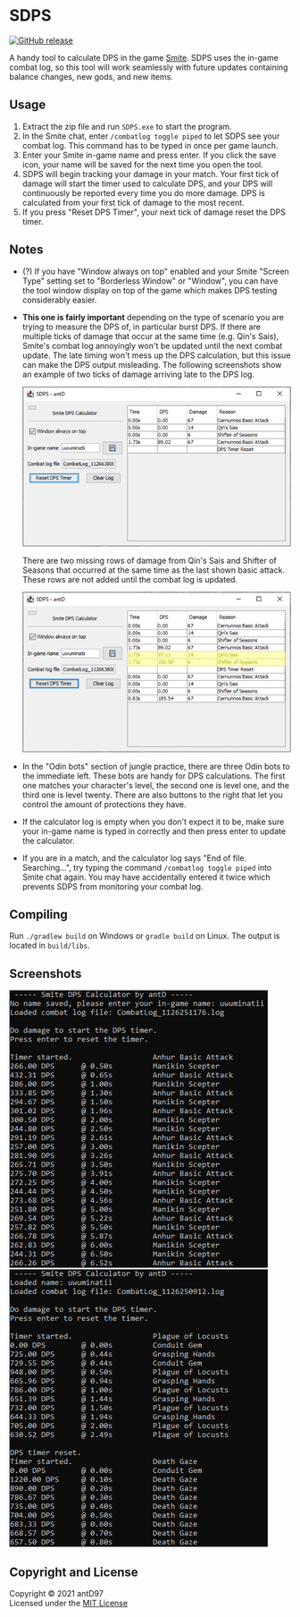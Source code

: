 # SDPS

[![GitHub release](https://img.shields.io/github/downloads/antD97/SDPS/v2.0/total)](https://github.com/antD97/SmiteDPS/releases/tag/v2.0)

A handy tool to calculate DPS in the game [Smite](https://smitegame.com/). SDPS uses the in-game
combat log, so this tool will work seamlessly with future updates containing balance changes, new
gods, and new items.

## Usage

1. Extract the zip file and run `SDPS.exe` to start the program.
2. In the Smite chat, enter `/combatlog toggle piped` to let SDPS see your combat log. This command
   has to be typed in once per game launch.
3. Enter your Smite in-game name and press enter. If you click the save icon, your name will be
   saved for the next time you open the tool.
4. SDPS will begin tracking your damage in your match. Your first tick of damage will start the 
   timer used to calculate DPS, and your DPS will continuously be reported every time you do more
   damage. DPS is calculated from your first tick of damage to the most recent.
5. If you press "Reset DPS Timer", your next tick of damage reset the DPS timer.

## Notes

- (?) If you have "Window always on top" enabled and your Smite "Screen Type" setting set to "Borderless
  Window" or "Window", you can have the tool window display on top of the game which makes DPS
  testing considerably easier.

- **This one is fairly important** depending on the type of scenario you are trying to measure the
  DPS of, in particular burst DPS. If there are multiple ticks of damage that occur at the same time
  (e.g. Qin's Sais), Smite's combat log annoyingly won't be updated until the next combat update.
  The late timing won't mess up the DPS calculation, but this issue can make the DPS output
  misleading. The following screenshots show an example of two ticks of damage arriving late to the
  DPS log.

  ![Screenshot 3](pics/screenshot3.png)
  
  There are two missing rows of damage from Qin's Sais and Shifter of Seasons that occurred at the
  same time as the last shown basic attack. These rows are not added until the combat log is
  updated.

  ![Screenshot 4](pics/screenshot4.png)

- In the "Odin bots" section of jungle practice, there are three Odin bots to the immediate left.
  These bots are handy for DPS calculations. The first one matches your character's level, the
  second one is level one, and the third one is level twenty. There are also buttons to the right
  that let you control the amount of protections they have.

- If the calculator log is empty when you don't expect it to be, make sure your in-game name is
  typed in correctly and then press enter to update the calculator.

- If you are in a match, and the calculator log says "End of file. Searching...", try typing the
  command `/combatlog toggle piped` into Smite chat again. You may have accidentally entered it
  twice which prevents SDPS from monitoring your combat log.

## Compiling

Run `./gradlew build` on Windows or `gradle build` on Linux. The output is located in `build/libs`.

## Screenshots

[![Screenshot 1](pics/screenshot1.png)](pics/screenshot1.png) [![Screenshot 2](pics/screenshot2.png)](pics/screenshot2.png)

## Copyright and License

Copyright © 2021 antD97  
Licensed under the [MIT License](LICENSE)
